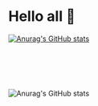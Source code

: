 # Hello all :wave:
[![Anurag's GitHub stats](https://github-readme-stats.vercel.app/api?username=sanjami2010)](https://github.com/sanjami2010/github-readme-stats)
# &nbsp;
![Anurag's GitHub stats](https://github-readme-stats.vercel.app/api?username=sanjami2010&show_icons=true&bg_color=00000000)
# &nbsp;





